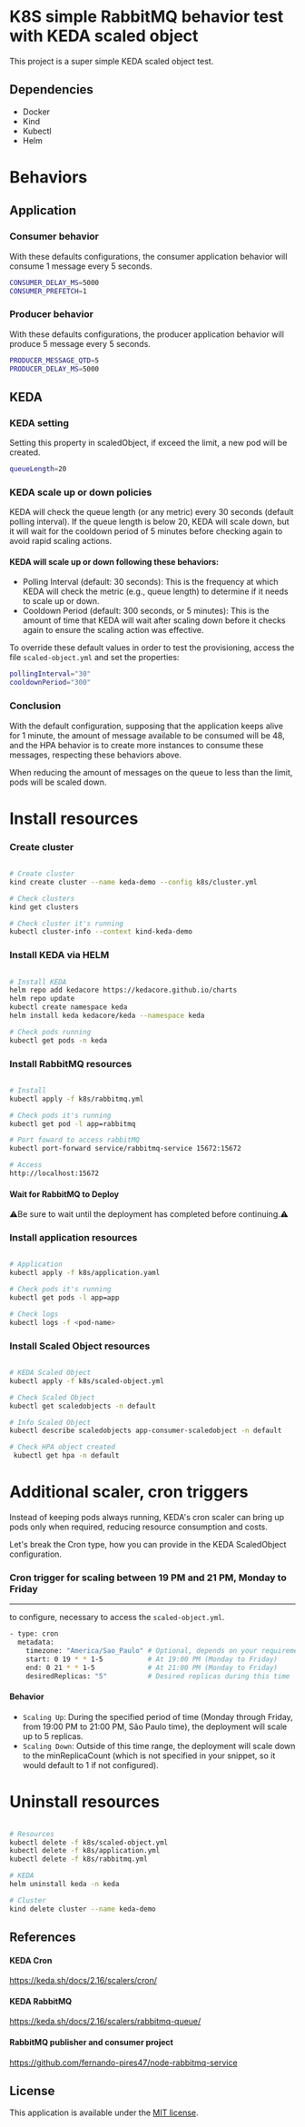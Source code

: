 # K8S simple RabbitMQ behavior test with KEDA scaled object 
This project is a super simple KEDA scaled object test.

## Dependencies

* Docker
* Kind
* Kubectl
* Helm

# Behaviors

## Application 

### Consumer behavior

With these defaults configurations, the consumer application behavior will consume 1 message every 5 seconds.

```bash
CONSUMER_DELAY_MS=5000
CONSUMER_PREFETCH=1
```

### Producer behavior

With these defaults configurations, the producer application behavior will produce 5 message every 5 seconds.

```bash
PRODUCER_MESSAGE_QTD=5
PRODUCER_DELAY_MS=5000
```

## KEDA 

### KEDA setting

Setting this property in scaledObject, if exceed the limit, a new pod will be created. 

```bash
queueLength=20
```

### KEDA scale up or down policies

KEDA will check the queue length (or any metric) every 30 seconds (default polling interval). If the queue length is below 20, KEDA will scale down, but it will wait for the cooldown period of 5 minutes before checking again to avoid rapid scaling actions.

#### KEDA will scale up or down following these behaviors:

* Polling Interval (default: 30 seconds): This is the frequency at which KEDA will check the metric (e.g., queue length) to determine if it needs to scale up or down.
* Cooldown Period (default: 300 seconds, or 5 minutes): This is the amount of time that KEDA will wait after scaling down before it checks again to ensure the scaling action was effective.

To override these default values in order to test the provisioning, access the file `scaled-object.yml` and set the properties:

```bash
pollingInterval="30"
cooldownPeriod="300"
```

### Conclusion

With the default configuration, supposing that the application keeps alive for 1 minute, the amount of message available to be consumed will be 48, and the HPA behavior is to create more instances to consume these messages, respecting these behaviors above.

When reducing the amount of messages on the queue to less than the limit, pods will be scaled down.

# Install resources

### Create cluster

```bash

# Create cluster
kind create cluster --name keda-demo --config k8s/cluster.yml

# Check clusters
kind get clusters

# Check cluster it's running
kubectl cluster-info --context kind-keda-demo

```

### Install KEDA via HELM

```bash

# Install KEDA
helm repo add kedacore https://kedacore.github.io/charts
helm repo update
kubectl create namespace keda
helm install keda kedacore/keda --namespace keda

# Check pods running
kubectl get pods -n keda

```

### Install RabbitMQ resources

```bash

# Install
kubectl apply -f k8s/rabbitmq.yml

# Check pods it's running
kubectl get pod -l app=rabbitmq

# Port foward to access rabbitMQ
kubectl port-forward service/rabbitmq-service 15672:15672

# Access
http://localhost:15672

```

#### Wait for RabbitMQ to Deploy

⚠️Be sure to wait until the deployment has completed before continuing.⚠️

### Install application resources

```bash

# Application
kubectl apply -f k8s/application.yaml

# Check pods it's running 
kubectl get pods -l app=app

# Check logs 
kubectl logs -f <pod-name>

```

### Install Scaled Object resources

```bash

# KEDA Scaled Object 
kubectl apply -f k8s/scaled-object.yml

# Check Scaled Object
kubectl get scaledobjects -n default

# Info Scaled Object
kubectl describe scaledobjects app-consumer-scaledobject -n default

# Check HPA object created
 kubectl get hpa -n default
```

# Additional scaler, cron triggers 

Instead of keeping pods always running, KEDA's cron scaler can bring up pods only when required, reducing resource consumption and costs.

Let's break the Cron type, how you can provide in the KEDA ScaledObject configuration.

### Cron trigger for scaling between 19 PM and 21 PM, Monday to Friday
---
to configure, necessary to access the `scaled-object.yml`.

```bash
- type: cron
  metadata:
    timezone: "America/Sao_Paulo" # Optional, depends on your requirement
    start: 0 19 * * 1-5           # At 19:00 PM (Monday to Friday)
    end: 0 21 * * 1-5             # At 21:00 PM (Monday to Friday)
    desiredReplicas: "5"          # Desired replicas during this time
```

#### Behavior 

* `Scaling Up`: During the specified period of time (Monday through Friday, from 19:00 PM to 21:00 PM, São Paulo time), the deployment will scale up to 5 replicas.
* `Scaling Down`: Outside of this time range, the deployment will scale down to the minReplicaCount (which is not specified in your snippet, so it would default to 1 if not configured).

# Uninstall resources

```bash

# Resources
kubectl delete -f k8s/scaled-object.yml
kubectl delete -f k8s/application.yml
kubectl delete -f k8s/rabbitmq.yml

# KEDA
helm uninstall keda -n keda

# Cluster
kind delete cluster --name keda-demo

```

## References

#### KEDA Cron
https://keda.sh/docs/2.16/scalers/cron/

#### KEDA RabbitMQ
https://keda.sh/docs/2.16/scalers/rabbitmq-queue/

#### RabbitMQ publisher and consumer project 
https://github.com/fernando-pires47/node-rabbitmq-service

## License

This application is available under the
[MIT license](https://opensource.org/licenses/MIT).
